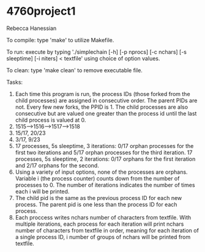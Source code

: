 # 4760project1
Rebecca Hanessian

To compile: type 'make' to utilize Makefile.

To run: execute by typing './simplechain [-h] [-p nprocs] [-c nchars] [-s sleeptime] [-i niters] < textfile' using choice of option values.

To clean: type 'make clean' to remove executable file.

Tasks:
1) Each time this program is run, the process IDs (those forked from the child processes) are assigned in consecutive order.
The parent PIDs are not. Every few new forks, the PPID is 1. The child processes are also consecutive but are valued one greater than the process id until the last child process is valued at 0.
2) 1515-->1516-->1517-->1518
3) 15/17, 20/23
4) 3/17, 9/23
5) 17 processes, 5s sleeptime, 3 iterations: 0/17 orphan processes for the first two iterations and 5/17 orphan processes for the third iteration.
17 processes, 5s sleeptime, 2 iterations: 0/17 orphans for the first iteration and 2/17 orphans for the second.
6) Using a variety of input options, none of the processes are orphans. Variable i (the process counter) counts down from the number of processes to 0. The number of iterations indicates the number of times each i will be printed.
7) The child pid is the same as the previous process ID for each new process. The parent pid is one less than the process ID for each process.
8) Each proccess writes nchars number of characters from textfile. With multiple iterations, each process for each iteration will print nchars number of characters from textfile in order, meaning for each iteration of a single process ID, i number of groups of nchars will be printed from textfile.
